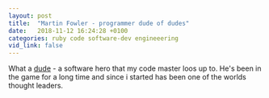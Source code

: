 ```yaml
---
layout: post
title:  "Martin Fowler - programmer dude of dudes"
date:   2018-11-12 16:24:28 +0100
categories: ruby code software-dev engineeering
vid_link: false
---
```


What a [dude] - a software hero that my code master loos up to.  He's been in the game for a long time and since i started has been one of the worlds thought leaders.


[dude]: //martinfowler.com


